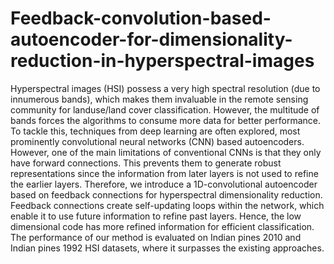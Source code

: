 # Feedback-convolution-based-autoencoder-for-dimensionality-reduction-in-hyperspectral-images

Hyperspectral images (HSI) possess a very high spectral resolution (due to innumerous bands), which makes them invaluable in the remote sensing community for landuse/land cover classification. However, the multitude of bands forces the algorithms to consume more data for better performance. To tackle this, techniques from deep learning are often explored, most prominently convolutional neural networks (CNN) based autoencoders. However, one of the main limitations of conventional CNNs is that they only have forward connections. This prevents them to generate robust representations since the information from later layers is not used to refine the earlier layers. Therefore, we introduce a 1D-convolutional autoencoder based on feedback connections for hyperspectral dimensionality reduction. Feedback connections create self-updating loops within the network, which enable it to use future information to refine past layers. Hence, the low dimensional code has more refined information for efficient classification. The performance of our method is evaluated on Indian pines 2010 and Indian pines 1992 HSI datasets, where it surpasses the existing approaches.
